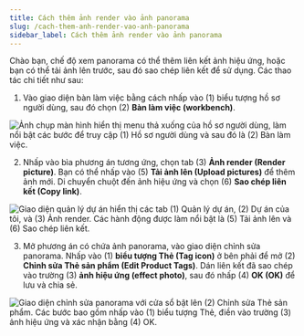 ```yaml
---
title: Cách thêm ảnh render vào ảnh panorama
slug: /cach-them-anh-render-vao-anh-panorama
sidebar_label: Cách thêm ảnh render vào ảnh panorama
---
```


Chào bạn, chế độ xem panorama có thể thêm liên kết ảnh hiệu ứng, hoặc bạn có thể tải ảnh lên trước, sau đó sao chép liên kết để sử dụng. Các thao tác chi tiết như sau:

1. Vào giao diện bàn làm việc bằng cách nhấp vào (1) biểu tượng hồ sơ người dùng, sau đó chọn (2) **Bàn làm việc (workbench)**.

![Ảnh chụp màn hình hiển thị menu thả xuống của hồ sơ người dùng, làm nổi bật các bước để truy cập (1) Hồ sơ người dùng và sau đó là (2) Bàn làm việc.](https://storage.googleapis.com/jegavn_kb/images/59e41b21-803b-47e9-9c74-e04b9820a791.png)

2. Nhấp vào bìa phương án tương ứng, chọn tab (3) **Ảnh render (Render picture)**. Bạn có thể nhấp vào (5) **Tải ảnh lên (Upload pictures)** để thêm ảnh mới. Di chuyển chuột đến ảnh hiệu ứng và chọn (6) **Sao chép liên kết (Copy link)**.

![Giao diện quản lý dự án hiển thị các tab (1) Quản lý dự án, (2) Dự án của tôi, và (3) Ảnh render. Các hành động được làm nổi bật là (5) Tải ảnh lên và (6) Sao chép liên kết.](https://storage.googleapis.com/jegavn_kb/images/51b3844c-3a6a-4d1c-93a0-9d1eede13f20.png)

3. Mở phương án có chứa ảnh panorama, vào giao diện chỉnh sửa panorama. Nhấp vào (1) **biểu tượng Thẻ (Tag icon)** ở bên phải để mở (2) **Chỉnh sửa Thẻ sản phẩm (Edit Product Tags)**. Dán liên kết đã sao chép vào trường (3) **ảnh hiệu ứng (effect photo)**, sau đó nhấp (4) **OK (OK)** để lưu và chia sẻ.

![Giao diện chỉnh sửa panorama với cửa sổ bật lên (2) Chỉnh sửa Thẻ sản phẩm. Các bước bao gồm nhấp vào (1) biểu tượng Thẻ, điền vào trường (3) ảnh hiệu ứng và xác nhận bằng (4) OK.](https://storage.googleapis.com/jegavn_kb/images/27b3f993-9286-4237-8526-254dd12b06fc.png)
